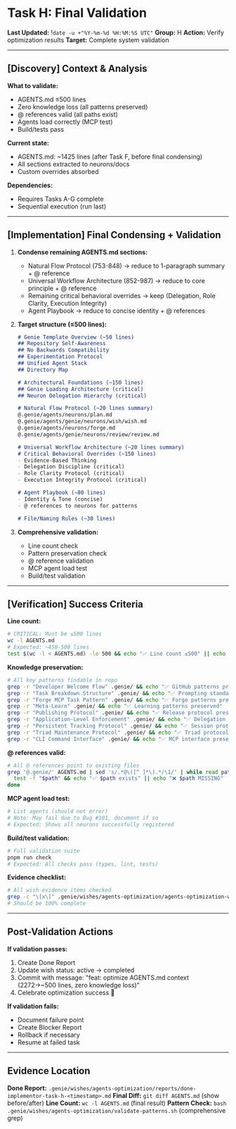 # Task H: Final Validation
**Last Updated:** !`date -u +"%Y-%m-%d %H:%M:%S UTC"`
**Group:** H
**Action:** Verify optimization results
**Target:** Complete system validation

---

## [Discovery] Context & Analysis

**What to validate:**
- AGENTS.md ≤500 lines
- Zero knowledge loss (all patterns preserved)
- @ references valid (all paths exist)
- Agents load correctly (MCP test)
- Build/tests pass

**Current state:**
- AGENTS.md: ~1425 lines (after Task F, before final condensing)
- All sections extracted to neurons/docs
- Custom overrides absorbed

**Dependencies:**
- Requires Tasks A-G complete
- Sequential execution (run last)

---

## [Implementation] Final Condensing + Validation

1. **Condense remaining AGENTS.md sections:**
   - Natural Flow Protocol (753-848) → reduce to 1-paragraph summary + @ reference
   - Universal Workflow Architecture (852-987) → reduce to core principle + @ reference
   - Remaining critical behavioral overrides → keep (Delegation, Role Clarity, Execution Integrity)
   - Agent Playbook → reduce to concise identity + @ references

2. **Target structure (≤500 lines):**
   ```markdown
   # Genie Template Overview (~50 lines)
   ## Repository Self-Awareness
   ## No Backwards Compatibility
   ## Experimentation Protocol
   ## Unified Agent Stack
   ## Directory Map

   # Architectural Foundations (~150 lines)
   ## Genie Loading Architecture (critical)
   ## Neuron Delegation Hierarchy (critical)

   # Natural Flow Protocol (~20 lines summary)
   @.genie/agents/neurons/plan.md
   @.genie/agents/genie/neurons/wish/wish.md
   @.genie/agents/neurons/forge.md
   @.genie/agents/genie/neurons/review/review.md

   # Universal Workflow Architecture (~20 lines summary)
   # Critical Behavioral Overrides (~150 lines)
   - Evidence-Based Thinking
   - Delegation Discipline (critical)
   - Role Clarity Protocol (critical)
   - Execution Integrity Protocol (critical)

   # Agent Playbook (~80 lines)
   - Identity & Tone (concise)
   - @ references to neurons for patterns

   # File/Naming Rules (~30 lines)
   ```

3. **Comprehensive validation:**
   - Line count check
   - Pattern preservation check
   - @ reference validation
   - MCP agent load test
   - Build/test validation

---

## [Verification] Success Criteria

**Line count:**
```bash
# CRITICAL: Must be ≤500 lines
wc -l AGENTS.md
# Expected: ~450-500 lines
test $(wc -l < AGENTS.md) -le 500 && echo "✅ Line count ≤500" || echo "❌ FAILED: Still too long"
```

**Knowledge preservation:**
```bash
# All key patterns findable in repo
grep -r "Developer Welcome Flow" .genie/ && echo "✅ GitHub patterns preserved"
grep -r "Task Breakdown Structure" .genie/ && echo "✅ Prompting standards preserved"
grep -r "Forge MCP Task Pattern" .genie/ && echo "✅ Forge patterns preserved"
grep -r "Meta-Learn" .genie/ && echo "✅ Learning patterns preserved"
grep -r "Publishing Protocol" .genie/ && echo "✅ Release protocol preserved"
grep -r "Application-Level Enforcement" .genie/ && echo "✅ Delegation enforcement preserved"
grep -r "Persistent Tracking Protocol" .genie/ && echo "✅ Session protocol preserved"
grep -r "Triad Maintenance Protocol" .genie/ && echo "✅ Triad protocol preserved"
grep -r "CLI Command Interface" .genie/ && echo "✅ MCP interface preserved"
```

**@ references valid:**
```bash
# All @ references point to existing files
grep '@.genie/' AGENTS.md | sed 's/.*@\([^ ]*\).*/\1/' | while read path; do
  test -f "$path" && echo "✅ $path exists" || echo "❌ $path MISSING"
done
```

**MCP agent load test:**
```bash
# List agents (should not error)
# Note: May fail due to Bug #101, document if so
# Expected: Shows all neurons successfully registered
```

**Build/test validation:**
```bash
# Full validation suite
pnpm run check
# Expected: All checks pass (types, lint, tests)
```

**Evidence checklist:**
```bash
# All wish evidence items checked
grep -c "\[x\]" .genie/wishes/agents-optimization/agents-optimization-wish.md
# Should be 100% complete
```

---

## Post-Validation Actions

**If validation passes:**
1. Create Done Report
2. Update wish status: active → completed
3. Commit with message: "feat: optimize AGENTS.md context (2272→~500 lines, zero knowledge loss)"
4. Celebrate optimization success 🎉

**If validation fails:**
- Document failure point
- Create Blocker Report
- Rollback if necessary
- Resume at failed task

---

## Evidence Location

**Done Report:** `.genie/wishes/agents-optimization/reports/done-implementor-task-h-<timestamp>.md`
**Final Diff:** `git diff AGENTS.md` (show before/after)
**Line Count:** `wc -l AGENTS.md` (final result)
**Pattern Check:** `bash .genie/wishes/agents-optimization/validate-patterns.sh` (comprehensive grep)
